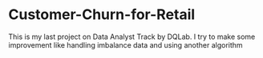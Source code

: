 # Customer-Churn-for-Retail
This is my last project on Data Analyst Track by DQLab. I try to make some improvement like handling imbalance data and using another algorithm

